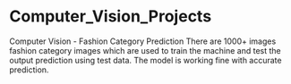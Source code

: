 # Computer_Vision_Projects
Computer Vision - Fashion Category Prediction
There are 1000+ images fashion category images which are used to train the machine and test the output prediction using test data.
The model is working fine with accurate prediction.
